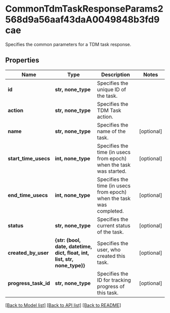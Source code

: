 # CommonTdmTaskResponseParams2568d9a56aaf43daA0049848b3fd9cae

Specifies the common parameters for a TDM task response.

## Properties
Name | Type | Description | Notes
------------ | ------------- | ------------- | -------------
**id** | **str, none_type** | Specifies the unique ID of the task. | 
**action** | **str, none_type** | Specifies the TDM Task action. | 
**name** | **str, none_type** | Specifies the name of the task. | [optional] 
**start_time_usecs** | **int, none_type** | Specifies the time (in usecs from epoch) when the task was started. | [optional] 
**end_time_usecs** | **int, none_type** | Specifies the time (in usecs from epoch) when the task was completed. | [optional] 
**status** | **str, none_type** | Specifies the current status of the task. | [optional] 
**created_by_user** | **{str: (bool, date, datetime, dict, float, int, list, str, none_type)}** | Specifies the user, who created this task. | [optional] 
**progress_task_id** | **str, none_type** | Specifies the ID for tracking progress of this task. | [optional] 

[[Back to Model list]](../README.md#documentation-for-models) [[Back to API list]](../README.md#documentation-for-api-endpoints) [[Back to README]](../README.md)


